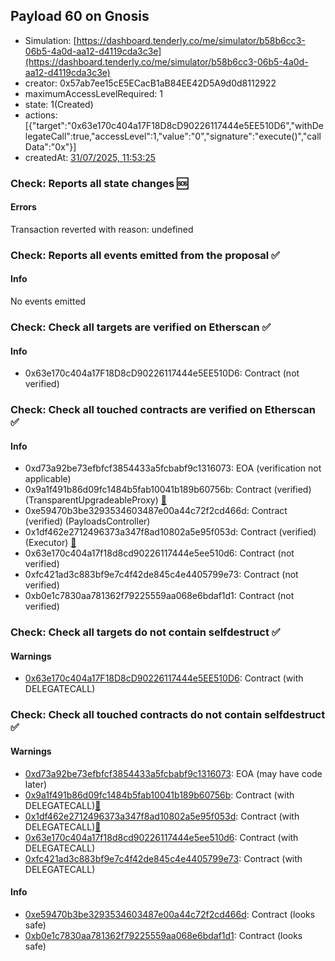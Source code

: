 ## Payload 60 on Gnosis

- Simulation: [https://dashboard.tenderly.co/me/simulator/b58b6cc3-06b5-4a0d-aa12-d4119cda3c3e](https://dashboard.tenderly.co/me/simulator/b58b6cc3-06b5-4a0d-aa12-d4119cda3c3e)
- creator: 0x57ab7ee15cE5ECacB1aB84EE42D5A9d0d8112922
- maximumAccessLevelRequired: 1
- state: 1(Created)
- actions: [{"target":"0x63e170c404a17F18D8cD90226117444e5EE510D6","withDelegateCall":true,"accessLevel":1,"value":"0","signature":"execute()","callData":"0x"}]
- createdAt: [31/07/2025, 11:53:25](https://gnosisscan.io/tx/0x8876d43a3660bf1c8c04bfa376e6692454831486c550e6281ab7afbdfaf96a96)

### Check: Reports all state changes :sos:

#### Errors

Transaction reverted with reason: undefined

### Check: Reports all events emitted from the proposal :white_check_mark:

#### Info

No events emitted

### Check: Check all targets are verified on Etherscan :white_check_mark:

#### Info

- 0x63e170c404a17F18D8cD90226117444e5EE510D6: Contract (not verified) 

### Check: Check all touched contracts are verified on Etherscan :white_check_mark:

#### Info

- 0xd73a92be73efbfcf3854433a5fcbabf9c1316073: EOA (verification not applicable)
- 0x9a1f491b86d09fc1484b5fab10041b189b60756b: Contract (verified) (TransparentUpgradeableProxy) [:ghost:](https://github.com/bgd-labs/aave-address-book "GovernanceV3Gnosis.PAYLOADS_CONTROLLER")
- 0xe59470b3be3293534603487e00a44c72f2cd466d: Contract (verified) (PayloadsController) 
- 0x1df462e2712496373a347f8ad10802a5e95f053d: Contract (verified) (Executor) [:ghost:](https://github.com/bgd-labs/aave-address-book "AaveV3Gnosis.ACL_ADMIN, GovernanceV3Gnosis.EXECUTOR_LVL_1")
- 0x63e170c404a17f18d8cd90226117444e5ee510d6: Contract (not verified) 
- 0xfc421ad3c883bf9e7c4f42de845c4e4405799e73: Contract (not verified) 
- 0xb0e1c7830aa781362f79225559aa068e6bdaf1d1: Contract (not verified) 

### Check: Check all targets do not contain selfdestruct :white_check_mark:

#### Warnings

- [0x63e170c404a17F18D8cD90226117444e5EE510D6](https://gnosisscan.io/address/0x63e170c404a17F18D8cD90226117444e5EE510D6): Contract (with DELEGATECALL)

### Check: Check all touched contracts do not contain selfdestruct :white_check_mark:

#### Warnings

- [0xd73a92be73efbfcf3854433a5fcbabf9c1316073](https://gnosisscan.io/address/0xd73a92be73efbfcf3854433a5fcbabf9c1316073): EOA (may have code later)
- [0x9a1f491b86d09fc1484b5fab10041b189b60756b](https://gnosisscan.io/address/0x9a1f491b86d09fc1484b5fab10041b189b60756b): Contract (with DELEGATECALL)[:ghost:](https://github.com/bgd-labs/aave-address-book "GovernanceV3Gnosis.PAYLOADS_CONTROLLER")
- [0x1df462e2712496373a347f8ad10802a5e95f053d](https://gnosisscan.io/address/0x1df462e2712496373a347f8ad10802a5e95f053d): Contract (with DELEGATECALL)[:ghost:](https://github.com/bgd-labs/aave-address-book "AaveV3Gnosis.ACL_ADMIN, GovernanceV3Gnosis.EXECUTOR_LVL_1")
- [0x63e170c404a17f18d8cd90226117444e5ee510d6](https://gnosisscan.io/address/0x63e170c404a17f18d8cd90226117444e5ee510d6): Contract (with DELEGATECALL)
- [0xfc421ad3c883bf9e7c4f42de845c4e4405799e73](https://gnosisscan.io/address/0xfc421ad3c883bf9e7c4f42de845c4e4405799e73): Contract (with DELEGATECALL)

#### Info

- [0xe59470b3be3293534603487e00a44c72f2cd466d](https://gnosisscan.io/address/0xe59470b3be3293534603487e00a44c72f2cd466d): Contract (looks safe)
- [0xb0e1c7830aa781362f79225559aa068e6bdaf1d1](https://gnosisscan.io/address/0xb0e1c7830aa781362f79225559aa068e6bdaf1d1): Contract (looks safe)

